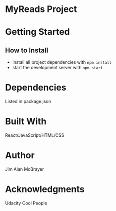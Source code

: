 # MyReads Project

# Getting Started 
## How to Install

* install all project dependencies with `npm install`
* start the development server with `npm start`

# Dependencies 
 Listed in package.json

# Built With
React/JavaScript/HTML/CSS 
# Author
Jim Alan McBrayer
# Acknowledgments
Udacity Cool People





